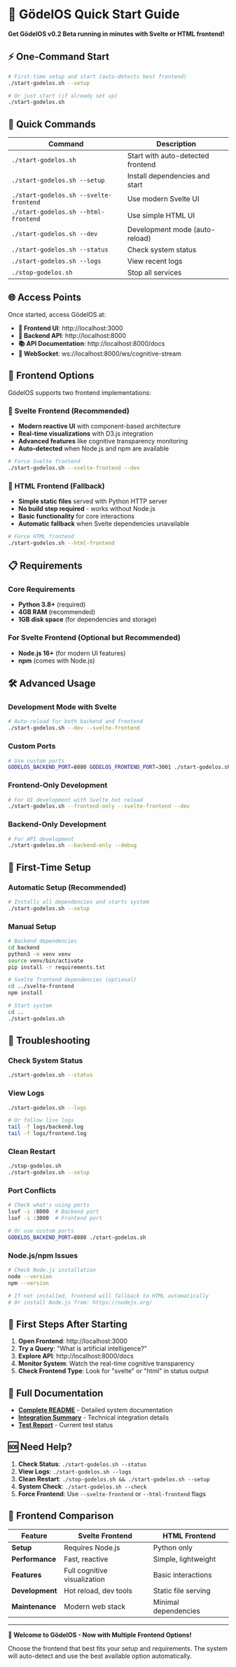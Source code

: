 # 🚀 GödelOS Quick Start Guide

**Get GödelOS v0.2 Beta running in minutes with Svelte or HTML frontend!**

## ⚡ One-Command Start

```bash
# First-time setup and start (auto-detects best frontend)
./start-godelos.sh --setup

# Or just start (if already set up)
./start-godelos.sh
```

## 🎯 Quick Commands

| Command | Description |
|---------|-------------|
| `./start-godelos.sh` | Start with auto-detected frontend |
| `./start-godelos.sh --setup` | Install dependencies and start |
| `./start-godelos.sh --svelte-frontend` | Use modern Svelte UI |
| `./start-godelos.sh --html-frontend` | Use simple HTML UI |
| `./start-godelos.sh --dev` | Development mode (auto-reload) |
| `./start-godelos.sh --status` | Check system status |
| `./start-godelos.sh --logs` | View recent logs |
| `./stop-godelos.sh` | Stop all services |

## 🌐 Access Points

Once started, access GödelOS at:

- **🎨 Frontend UI**: http://localhost:3000
- **🔧 Backend API**: http://localhost:8000
- **📚 API Documentation**: http://localhost:8000/docs
- **🔌 WebSocket**: ws://localhost:8000/ws/cognitive-stream

## 🎨 Frontend Options

GödelOS supports two frontend implementations:

### 🚀 **Svelte Frontend** (Recommended)
- **Modern reactive UI** with component-based architecture
- **Real-time visualizations** with D3.js integration
- **Advanced features** like cognitive transparency monitoring
- **Auto-detected** when Node.js and npm are available

```bash
# Force Svelte frontend
./start-godelos.sh --svelte-frontend --dev
```

### 📄 **HTML Frontend** (Fallback)
- **Simple static files** served with Python HTTP server
- **No build step required** - works without Node.js
- **Basic functionality** for core interactions
- **Automatic fallback** when Svelte dependencies unavailable

```bash
# Force HTML frontend  
./start-godelos.sh --html-frontend
```

## 📋 Requirements

### Core Requirements
- **Python 3.8+** (required)
- **4GB RAM** (recommended)
- **1GB disk space** (for dependencies and storage)

### For Svelte Frontend (Optional but Recommended)
- **Node.js 16+** (for modern UI features)
- **npm** (comes with Node.js)

## 🛠️ Advanced Usage

### Development Mode with Svelte
```bash
# Auto-reload for both backend and frontend
./start-godelos.sh --dev --svelte-frontend
```

### Custom Ports
```bash
# Use custom ports
GODELOS_BACKEND_PORT=8080 GODELOS_FRONTEND_PORT=3001 ./start-godelos.sh
```

### Frontend-Only Development
```bash
# For UI development with Svelte hot reload
./start-godelos.sh --frontend-only --svelte-frontend --dev
```

### Backend-Only Development
```bash
# For API development
./start-godelos.sh --backend-only --debug
```

## 🔧 First-Time Setup

### Automatic Setup (Recommended)
```bash
# Installs all dependencies and starts system
./start-godelos.sh --setup
```

### Manual Setup
```bash
# Backend dependencies
cd backend
python3 -m venv venv
source venv/bin/activate
pip install -r requirements.txt

# Svelte frontend dependencies (optional)
cd ../svelte-frontend
npm install

# Start system
cd ..
./start-godelos.sh
```

## 🔧 Troubleshooting

### Check System Status
```bash
./start-godelos.sh --status
```

### View Logs
```bash
./start-godelos.sh --logs

# Or follow live logs
tail -f logs/backend.log
tail -f logs/frontend.log
```

### Clean Restart
```bash
./stop-godelos.sh
./start-godelos.sh --setup
```

### Port Conflicts
```bash
# Check what's using ports
lsof -i :8000  # Backend port
lsof -i :3000  # Frontend port

# Or use custom ports
GODELOS_BACKEND_PORT=8080 ./start-godelos.sh
```

### Node.js/npm Issues
```bash
# Check Node.js installation
node --version
npm --version

# If not installed, frontend will fallback to HTML automatically
# Or install Node.js from: https://nodejs.org/
```

## 🎯 First Steps After Starting

1. **Open Frontend**: http://localhost:3000
2. **Try a Query**: "What is artificial intelligence?"
3. **Explore API**: http://localhost:8000/docs
4. **Monitor System**: Watch the real-time cognitive transparency
5. **Check Frontend Type**: Look for "svelte" or "html" in status output

## 📖 Full Documentation

- **[Complete README](README.md)** - Detailed system documentation
- **[Integration Summary](INTEGRATION_SUMMARY.md)** - Technical integration details
- **[Test Report](test_output/beta_0.2_test_report.md)** - Current test status

## 🆘 Need Help?

1. **Check Status**: `./start-godelos.sh --status`
2. **View Logs**: `./start-godelos.sh --logs`
3. **Clean Restart**: `./stop-godelos.sh && ./start-godelos.sh --setup`
4. **System Check**: `./start-godelos.sh --check`
5. **Force Frontend**: Use `--svelte-frontend` or `--html-frontend` flags

## 🎨 Frontend Comparison

| Feature | Svelte Frontend | HTML Frontend |
|---------|----------------|---------------|
| **Setup** | Requires Node.js | Python only |
| **Performance** | Fast, reactive | Simple, lightweight |
| **Features** | Full cognitive visualization | Basic interactions |
| **Development** | Hot reload, dev tools | Static file serving |
| **Maintenance** | Modern web stack | Minimal dependencies |

---

**🧠 Welcome to GödelOS - Now with Multiple Frontend Options!**

Choose the frontend that best fits your setup and requirements. The system will auto-detect and use the best available option automatically.